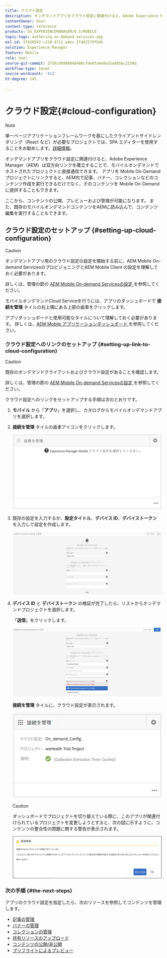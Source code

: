```yaml
---
title: クラウド設定
description: オンデマンドアプリをクラウド設定に関連付けると、Adobe Experience Manager（AEM）は双方向リンクを確立することで、モバイルオンデマンドでホストされたプロジェクトと直接通信できます。 このページでは、この機能について詳しく見ていきます。
contentOwner: User
content-type: reference
products: SG_EXPERIENCEMANAGER/6.5/MOBILE
topic-tags: authoring-on-demand-services-app
exl-id: 37428543-c310-4712-a4ec-1f482579fb4b
solution: Experience Manager
feature: Mobile
role: User
source-git-commit: 1f56c99980846400cfde8fa4e9a55e885bc2258d
workflow-type: tm+mt
source-wordcount: '412'
ht-degree: 14%

---
```


# クラウド設定{#cloud-configuration}

>[!NOTE]
>
>単一ページアプリケーションフレームワークを基にしたクライアントサイドレンダリング（React など）が必要なプロジェクトでは、SPA エディターを使用することをお勧めします。[詳細情報](/help/sites-developing/spa-overview.md)。

オンデマンドアプリをクラウド設定に関連付けると、Adobe Experience Manager（AEM）は双方向リンクを確立することで、モバイルオンデマンドでホストされたプロジェクトと直接通信できます。 アプリを Mobile On-Demand プロジェクトにリンクすると、AEM内で記事、バナー、コレクションなどのコンテンツ作成を実行できるだけでなく、そのコンテンツを Mobile On-Demand に提供することもできます。

ここから、コンテンツの公開、プレビューおよび管理が可能になります。 また、既存のモバイルオンデマンドコンテンツをAEMに読み込んで、コンテンツ編集を実行することもできます。

## クラウド設定のセットアップ {#setting-up-cloud-configuration}

>[!CAUTION]
>
>オンデマンドアプリ用のクラウド設定の設定を開始する前に、AEM Mobile On-demand ServicesのプロビジョニングとAEM Mobile Client の設定を理解しておく必要があります。
>
>詳しくは、管理の節の [AEM Mobile On-demand Servicesの設定 ](/help/mobile/aem-mobile-setup.md) を参照してください。

モバイルオンデマンドCloud Serviceを行うには、アプリのダッシュボードで **接続を管理** タイルの右上隅にある上部の歯車をクリックします。

アプリダッシュボードと使用可能なタイルについて理解しておく必要があります。 詳しくは、[AEM Mobile アプリケーションダッシュボード ](/help/mobile/mobile-apps-ondemand-application-dashboard.md) を参照してください。

### クラウド設定へのリンクのセットアップ {#setting-up-link-to-cloud-configuration}

>[!CAUTION]
>
>既存のオンデマンドクライアントおよびクラウド設定があることを確認します。
>
>詳しくは、管理の節の [AEM Mobile On-demand Servicesの設定 ](/help/mobile/aem-mobile-setup.md) を参照してください。

クラウド設定へのリンクをセットアップする手順は次のとおりです。

1. **モバイル** から「**アプリ**」を選択し、カタログからモバイルオンデマンドアプリを選択します。
1. **接続を管理** タイルの歯車アイコンをクリックします。

   ![chlimage_1-65](assets/chlimage_1-65.png)

1. 既存の設定を入力するか、**設定タイトル**、**デバイス ID**、**デバイストークン** を入力して設定を作成します。

   ![chlimage_1-66](assets/chlimage_1-66.png)

1. **デバイス ID** と **デバイストークン** の検証が完了したら、リストからオンデマンドプロジェクトを選択します。

   「**送信**」をクリックします。

   ![chlimage_1-67](assets/chlimage_1-67.png)

   **接続を管理** タイルに、クラウド設定が表示されます。

   ![chlimage_1-68](assets/chlimage_1-68.png)

   >[!CAUTION]
   >
   >ダッシュボードでプロジェクトを切り替えている際に、このアプリが関連付けられているプロジェクトを変更しようとすると、次の図に示すように、コンテンツの整合性の問題に関する警告が表示されます。

   ![chlimage_1-69](assets/chlimage_1-69.png)

### 次の手順 {#the-next-steps}

アプリのクラウド設定を指定したら、次のリソースを参照してコンテンツを管理します。

* [記事の管理](/help/mobile/mobile-on-demand-managing-articles.md)
* [バナーの管理](/help/mobile/mobile-on-demand-managing-banners.md)
* [コレクションの管理](/help/mobile/mobile-on-demand-managing-collections.md)
* [共有リソースのアップロード](/help/mobile/mobile-on-demand-shared-resources.md)
* [コンテンツの公開/非公開](/help/mobile/mobile-on-demand-publishing-unpublishing.md)
* [プリフライトによるプレビュー](/help/mobile/aem-mobile-manage-ondemand-services.md)
